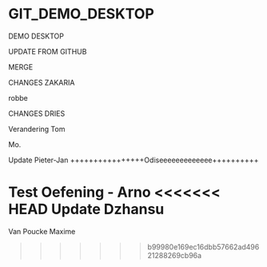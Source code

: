 # GIT_DEMO_DESKTOP

DEMO DESKTOP

UPDATE FROM GITHUB

MERGE

CHANGES ZAKARIA

robbe

CHANGES DRIES

Verandering Tom

Mo.

Update Pieter-Jan
++++++++++++++++Odiseeeeeeeeeeeee++++++++++

Test Oefening - Arno
<<<<<<< HEAD
Update Dzhansu
=======

Van Poucke Maxime
>>>>>>> b99980e169ec16dbb57662ad49621288269cb96a
